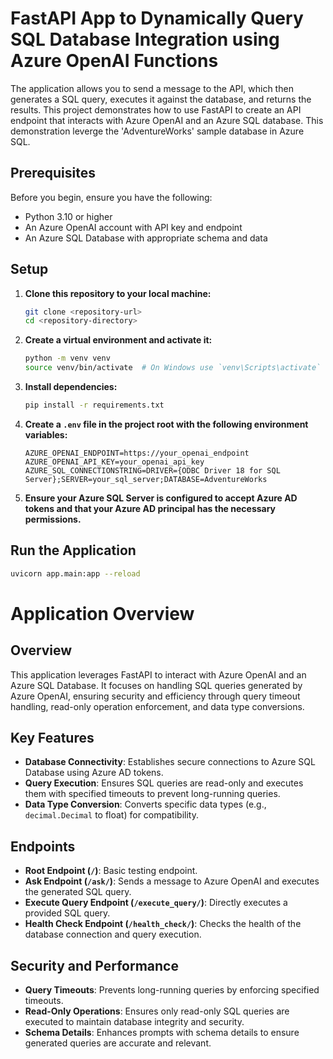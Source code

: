# FastAPI App to Dynamically Query SQL Database Integration using Azure OpenAI Functions

The application allows you to send a message to the API, which then generates a SQL query, executes it against the database, and returns the results.
This project demonstrates how to use FastAPI to create an API endpoint that interacts with Azure OpenAI and an Azure SQL database. This demonstration leverge the 'AdventureWorks' sample database in Azure SQL.

## Prerequisites

Before you begin, ensure you have the following:

- Python 3.10 or higher
- An Azure OpenAI account with API key and endpoint
- An Azure SQL Database with appropriate schema and data


## Setup

1. **Clone this repository to your local machine:**

    ```bash
    git clone <repository-url>
    cd <repository-directory>
    ```

2. **Create a virtual environment and activate it:**

    ```bash
    python -m venv venv
    source venv/bin/activate  # On Windows use `venv\Scripts\activate`
    ```

3. **Install dependencies:**

    ```bash
    pip install -r requirements.txt
    ```

4. **Create a `.env` file in the project root with the following environment variables:**

    ```plaintext
    AZURE_OPENAI_ENDPOINT=https://your_openai_endpoint
    AZURE_OPENAI_API_KEY=your_openai_api_key
    AZURE_SQL_CONNECTIONSTRING=DRIVER={ODBC Driver 18 for SQL Server};SERVER=your_sql_server;DATABASE=AdventureWorks
    ```

5. **Ensure your Azure SQL Server is configured to accept Azure AD tokens and that your Azure AD principal has the necessary permissions.**

## Run the Application

```bash
uvicorn app.main:app --reload
```

# Application Overview

## Overview

This application leverages FastAPI to interact with Azure OpenAI and an Azure SQL Database. It focuses on handling SQL queries generated by Azure OpenAI, ensuring security and efficiency through query timeout handling, read-only operation enforcement, and data type conversions.

## Key Features

- **Database Connectivity**: Establishes secure connections to Azure SQL Database using Azure AD tokens.
- **Query Execution**: Ensures SQL queries are read-only and executes them with specified timeouts to prevent long-running queries.
- **Data Type Conversion**: Converts specific data types (e.g., `decimal.Decimal` to float) for compatibility.

## Endpoints

- **Root Endpoint (`/`)**: Basic testing endpoint.
- **Ask Endpoint (`/ask/`)**: Sends a message to Azure OpenAI and executes the generated SQL query.
- **Execute Query Endpoint (`/execute_query/`)**: Directly executes a provided SQL query.
- **Health Check Endpoint (`/health_check/`)**: Checks the health of the database connection and query execution.

## Security and Performance

- **Query Timeouts**: Prevents long-running queries by enforcing specified timeouts.
- **Read-Only Operations**: Ensures only read-only SQL queries are executed to maintain database integrity and security.
- **Schema Details**: Enhances prompts with schema details to ensure generated queries are accurate and relevant.
